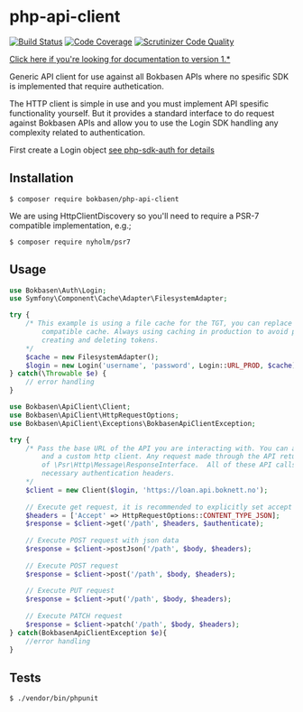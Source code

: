 # php-api-client

[![Build Status](https://scrutinizer-ci.com/g/Bokbasen/php-api-client/badges/build.png?b=master)](https://scrutinizer-ci.com/g/Bokbasen/php-api-client/build-status/master) [![Code Coverage](https://scrutinizer-ci.com/g/Bokbasen/php-api-client/badges/coverage.png?b=master)](https://scrutinizer-ci.com/g/Bokbasen/php-api-client/?branch=master) [![Scrutinizer Code Quality](https://scrutinizer-ci.com/g/Bokbasen/php-api-client/badges/quality-score.png?b=master)](https://scrutinizer-ci.com/g/Bokbasen/php-api-client/?branch=master)

[Click here if you're looking for documentation to version 1.*](https://github.com/Bokbasen/php-api-client/tree/v1.0.1)

Generic API client for use against all Bokbasen APIs where no spesific SDK is implemented that require authetication. 

The HTTP client is simple in use and you must implement API spesific functionality yourself. But it provides a standard interface to do request against Bokbasen APIs and allow you to use the Login SDK handling any complexity related to authentication.

First create a Login object [see php-sdk-auth for details](https://github.com/Bokbasen/php-sdk-auth)

## Installation

```
$ composer require bokbasen/php-api-client
```

We are using HttpClientDiscovery so you'll need to require a PSR-7 compatible implementation, e.g.;

```
$ composer require nyholm/psr7
```

## Usage

```php
use Bokbasen\Auth\Login;
use Symfony\Component\Cache\Adapter\FilesystemAdapter;

try {
    /* This example is using a file cache for the TGT, you can replace this with any PSR-6 
        compatible cache. Always using caching in production to avoid performance penalty of 
        creating and deleting tokens.
    */
    $cache = new FilesystemAdapter();
    $login = new Login('username', 'password', Login::URL_PROD, $cache);
} catch(\Throwable $e) {
    // error handling
}
```

```php
use Bokbasen\ApiClient\Client;
use Bokbasen\ApiClient\HttpRequestOptions;
use Bokbasen\ApiClient\Exceptions\BokbasenApiClientException;

try {
    /* Pass the base URL of the API you are interacting with. You can also pass a logger 
        and a custom http client. Any request made through the API returns an instance 
        of \Psr\Http\Message\ResponseInterface.  All of these API calls will include the 
        necessary authentication headers.
    */
    $client = new Client($login, 'https://loan.api.boknett.no');
    
    // Execute get request, it is recommended to explicitly set accept parameter
    $headers = ['Accept' => HttpRequestOptions::CONTENT_TYPE_JSON];
    $response = $client->get('/path', $headers, $authenticate);
    
    // Execute POST request with json data
    $response = $client->postJson('/path', $body, $headers);
    
    // Execute POST request 
    $response = $client->post('/path', $body, $headers);
    
    // Execute PUT request
    $response = $client->put('/path', $body, $headers);
    
    // Execute PATCH request
    $response = $client->patch('/path', $body, $headers);
} catch(BokbasenApiClientException $e){
    //error handling
}
```

## Tests

```
$ ./vendor/bin/phpunit
```
